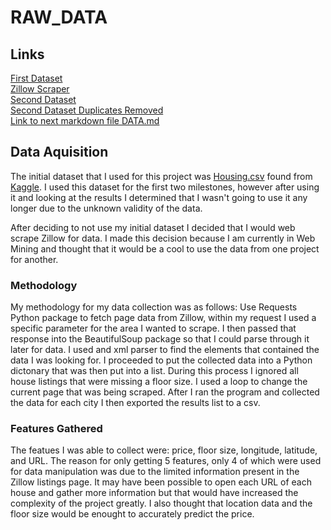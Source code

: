 # RAW_DATA

## Links
[First Dataset](DataSets\Housing.csv)\
[Zillow Scraper](ScrapingZillow.ipynb)\
[Second Dataset](DataSets\ZillowScrape4.10.24.csv)\
[Second Dataset Duplicates Removed](DataSets\4.10.24DuplicatesRemoved.csv)\
[Link to next markdown file DATA.md](DATA.md)

## Data Aquisition
The initial dataset that I used for this project was [Housing.csv](DataSets\Housing.csv) found from [Kaggle](https://www.kaggle.com/datasets/yasserh/housing-prices-dataset/data). I used this dataset for the first two milestones, however after using it and looking at the results I determined that I wasn't going to use it any longer due to the unknown validity of the data.

After deciding to not use my initial dataset I decided that I would web scrape Zillow for data. I made this decision because I am currently in Web Mining and thought that it would be a cool to use the data from one project for another.

### Methodology
My methodology for my data collection was as follows: Use Requests Python package to fetch page data from Zillow, within my request I used a specific parameter for the area I wanted to scrape. I then passed that response into the BeautifulSoup package so that I could parse through it later for data. I used and xml parser to find the elements that contained the data I was looking for. I proceeded to put the collected data into a Python dictonary that was then put into a list. During this process I ignored all house listings that were missing a floor size. I used a loop to change the current page that was being scraped. After I ran the program and collected the data for each city I then exported the results list to a csv.


### Features Gathered
The featues I was able to collect were: price, floor size, longitude, latitude, and URL. The reason for only getting 5 features, only 4 of which were used for data manipulation was due to the limited information present in the Zillow listings page. It may have been possible to open each URL of each house and gather more information but that would have increased the complexity of the project greatly. I also thought that location data and the floor size would be enought to accurately predict the price.

